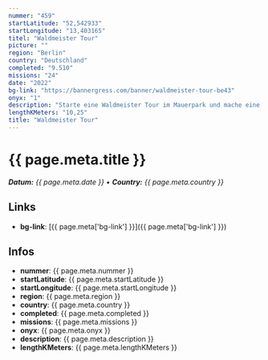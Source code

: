 ```yaml
---
nummer: "459"
startLatitude: "52,542933"
startLongitude: "13,403165"
titel: "Waldmeister Tour"
picture: ""
region: "Berlin"
country: "Deutschland"
completed: "9.510"
missions: "24"
date: "2022"
bg-link: "https://bannergress.com/banner/waldmeister-tour-be43"
onyx: "1"
description: "Starte eine Waldmeister Tour im Mauerpark und mache eine Entdeckungsreise durch das Gleimviertel und PBerg entdecke auf deinen Weg u.a den Friedrich Jahn Sportpark."
lengthKMeters: "10,25"
title: "Waldmeister Tour"
---
```


# {{ page.meta.title }}
_**Datum:** {{ page.meta.date }} • **Country:** {{ page.meta.country }}_

## Links
- **bg-link**: [{{ page.meta['bg-link'] }}]({{ page.meta['bg-link'] }})

## Infos
- **nummer**: {{ page.meta.nummer }}
- **startLatitude**: {{ page.meta.startLatitude }}
- **startLongitude**: {{ page.meta.startLongitude }}
- **region**: {{ page.meta.region }}
- **country**: {{ page.meta.country }}
- **completed**: {{ page.meta.completed }}
- **missions**: {{ page.meta.missions }}
- **onyx**: {{ page.meta.onyx }}
- **description**: {{ page.meta.description }}
- **lengthKMeters**: {{ page.meta.lengthKMeters }}

